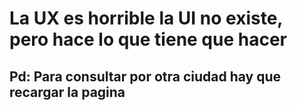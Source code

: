 
# La UX es horrible la UI no existe, pero hace lo que tiene que hacer



## Pd: Para consultar por otra ciudad hay que recargar la pagina

